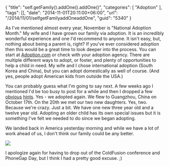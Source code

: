 {
	"title": "self.getFamily().addOne().addOne()",
	"categories": [
		"Adoption"
	],
	"tags": [],
	"date": "2014-11-01T20:11:00+06:00",
	"url": "/2014/11/01/selfgetFamilyaddOneaddOne",
	"guid": "5340"
}

<p>
As I've mentioned almost every year, November is "National Adoption Month." My wife and I have grown our family via adoption. It is an incredibly wonderful experience and one I'd recommend to anyone. It isn't easy, but, nothing about being a parent is, right? If you've ever considered adoption then this would be a great time to look deeper into the process. You can start at <a href="http://www.adoption.com">Adoption.com</a> or check with your adoption agency. There are multiple different ways to adopt, or foster, and plenty of opportunities to help a child in need. My wife and I chose international adoption (South Korea and China), but you can adopt domestically as well of course. (And yes, people adopt American kids from outside the USA.) 
</p>
<!--more-->
<p>
You can probably guess what I'm going to say next. A few weeks ago I mentioned I'd be too busy to post for a while and then I dropped a few <a href="http://www.raymondcamden.com/2014/10/23/Yesterday">obvious</a> <a href="http://www.raymondcamden.com/2014/10/25/Beautiful">hints</a>. Yes - we adopted again. We flew to Guangzhou, China on October 17th. On the 20th we met our two new daughters. Yes, two. Because we're crazy. Just a bit. We have one new three year old and a twelve year old. Adopting an older child has its own special issues but it is something I've felt we needed to do since we began adopting.
</p>

<p>
We landed back in America yesterday morning and while we have a lot of work ahead of us, I don't think our family could be any better. 
</p>

<p>
<img src="http://static.raymondcamden.com/images/IMAG0648(1).jpg" />
</p>

<p>
I apologize again for having to drop out of the ColdFusion conference and PhoneGap Day, but I think I had a pretty good excuse. ;)
</p>